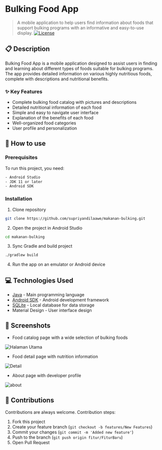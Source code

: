 # Bulking Food App
> A mobile application to help users find information about foods that support bulking programs with an informative and easy-to-use display.
[![License](https://img.shields.io/badge/License-MIT-blue.svg)](LICENSE)

## 📋 Description
Bulking Food App is a mobile application designed to assist users in finding and learning about different types of foods suitable for bulking programs. The app provides detailed information on various highly nutritious foods, complete with descriptions and nutritional benefits.

### ✨ Key Features
- Complete bulking food catalog with pictures and descriptions
- Detailed nutritional information of each food
- Simple and easy to navigate user interface
- Explanation of the benefits of each food
- Well-organized food categories
- User profile and personalization

## 🚀 How to use
### Prerequisites
To run this project, you need:
```bash
- Android Studio
- JDK 11 or later
- Android SDK
```

### Installation
1. Clone repository
```bash
git clone https://github.com/supriyandilaawe/makanan-bulking.git
```

2. Open the project in Android Studio
```bash
cd makanan-bulking
```

3. Sync Gradle and build project
```bash
./gradlew build
```

4. Run the app on an emulator or Android device

## 💻 Technologies Used
- [Java](https://www.java.com/) - Main programming language
- [Android SDK](https://developer.android.com/studio) - Android development framework
- [SQLite](https://www.sqlite.org/) - Local database for data storage
- Material Design - User interface design

## 📸 Screenshots

- Food catalog page with a wide selection of bulking foods
  
![Halaman Utama](https://github.com/user-attachments/assets/84ddd794-4719-4fc7-80d5-69e8117e426c)
  
- Food detail page with nutrition information
  
![Detail](https://github.com/user-attachments/assets/3605153e-7a52-4c87-969e-3120da1537cb)

- About page with developer profile
  
![about](https://github.com/user-attachments/assets/2b769382-9589-4344-9148-62f84575acb7)

## 🤝 Contributions
Contributions are always welcome. Contribution steps:
1. Fork this project
2. Create your feature branch (`git checkout -b features/New Features`)
3. Commit your changes (`git commit -m 'Added new feature'`)
4. Push to the branch (`git push origin fitur/FiturBaru`)
5. Open Pull Request
